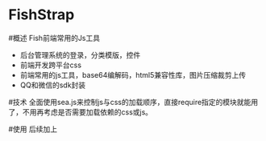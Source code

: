 FishStrap
=========

#概述
Fish前端常用的Js工具
* 后台管理系统的登录，分类模版，控件
* 前端开发跨平台css
* 前端常用的js工具，base64编解码，html5兼容性库，图片压缩裁剪上传
* QQ和微信的sdk封装

#技术
全面使用sea.js来控制js与css的加载顺序，直接require指定的模块就能用了，不用再考虑是否需要加载依赖的css或js。

#使用
后续加上
